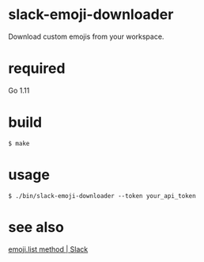 # slack-emoji-downloader
Download custom emojis from your workspace.

# required
Go 1.11

# build
```
$ make
```

# usage
```
$ ./bin/slack-emoji-downloader --token your_api_token
```

# see also
[emoji.list method | Slack](https://api.slack.com/methods/emoji.list)
